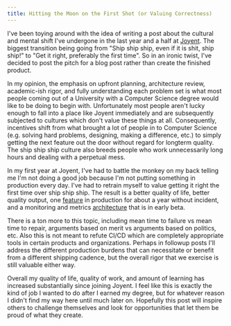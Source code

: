 ```yaml
---
title: Hitting the Moon on the First Shot (or Valuing Correctness)
---
```


I've been toying around with the idea of writing a post about the cultural
and mental shift I've undergone in the last year and a half at
[Joyent](https://www.joyent.com). The biggest transition being going from
"Ship ship ship, even if it is shit, ship ship!" to "Get it right,
preferably the first time". So in an ironic twist, I've decided to post the
pitch for a blog post rather than create the finished product.

In my opinion, the emphasis on upfront planning, architecture review,
academic-ish rigor, and fully understanding each problem set is what most people
coming out of a University with a Computer Science degree would like to be doing
to begin with. Unfortunately most people aren't lucky enough to fall into a
place like Joyent immediately and are subsequently subjected to cultures which
don't value these things at all. Consequently, incentives shift from what
brought a lot of people in to Computer Science (e.g. solving hard problems,
designing, making a difference, etc.) to simply getting the next feature out the
door without regard for longterm quality. The ship ship ship culture also breeds
people who work unnecessarily long hours and dealing with a perpetual mess.

In my first year at Joyent, I've had to battle the monkey on my back telling me
I'm not doing a good job because I'm not putting something in production every
day. I've had to retrain myself to value getting it right the first time over
ship ship ship. The result is a better quality of life, better quality output,
one [feature](https://github.com/joyent/rfd/blob/master/rfd/0005/README.md) in
production for about a year without incident, and a monitoring and metrics
[architecture](https://github.com/joyent/rfd/blob/master/rfd/0027/README.md)
that is in early beta.

There is a ton more to this topic, including mean time to failure vs mean time
to repair, arguments based on merit vs arguments based on politics, etc. Also
this is not meant to refute CI/CD which are completely appropriate tools in
certain products and organizations. Perhaps in followup posts I'll address the
different production burdens that can necessitate or benefit from a different
shipping cadence, but the overall rigor that we exercise is still valuable
either way.

Overall my quality of life, quality of work, and amount of learning has
increased substantially since joining Joyent. I feel like this is exactly the
kind of job I wanted to do after I earned my degree, but for whatever reason I
didn't find my way here until much later on. Hopefully this post will inspire
others to challenge themselves and look for opportunities that let them be proud
of what they create.

